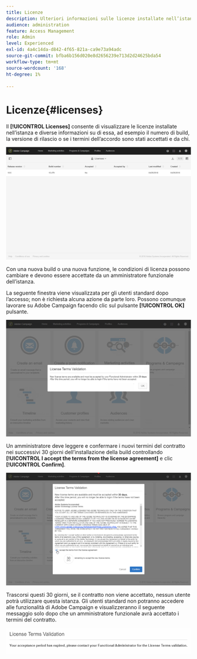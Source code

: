 ```yaml
---
title: Licenze
description: Ulteriori informazioni sulle licenze installate nell’istanza
audience: administration
feature: Access Management
role: Admin
level: Experienced
exl-id: 4a4c14da-d842-4f65-821a-ca9e73a94adc
source-git-commit: bfba6b156d020e8d2656239e713d2d24625bda54
workflow-type: tm+mt
source-wordcount: '168'
ht-degree: 1%

---
```


# Licenze{#licenses}

Il **[!UICONTROL Licenses]** consente di visualizzare le licenze installate nell’istanza e diverse informazioni su di essa, ad esempio il numero di build, la versione di rilascio o se i termini dell’accordo sono stati accettati e da chi.

![](assets/license_1.png)

Con una nuova build o una nuova funzione, le condizioni di licenza possono cambiare e devono essere accettate da un amministratore funzionale dell’istanza.

La seguente finestra viene visualizzata per gli utenti standard dopo l’accesso; non è richiesta alcuna azione da parte loro. Possono comunque lavorare su Adobe Campaign facendo clic sul pulsante **[!UICONTROL OK]** pulsante.

![](assets/license_2.png)

Un amministratore deve leggere e confermare i nuovi termini del contratto nei successivi 30 giorni dell’installazione della build controllando **[!UICONTROL I accept the terms from the license agreement]** e clic **[!UICONTROL Confirm]**.

![](assets/license_3.png)

Trascorsi questi 30 giorni, se il contratto non viene accettato, nessun utente potrà utilizzare questa istanza. Gli utenti standard non potranno accedere alle funzionalità di Adobe Campaign e visualizzeranno il seguente messaggio solo dopo che un amministratore funzionale avrà accettato i termini del contratto.

![](assets/license_4.png)
